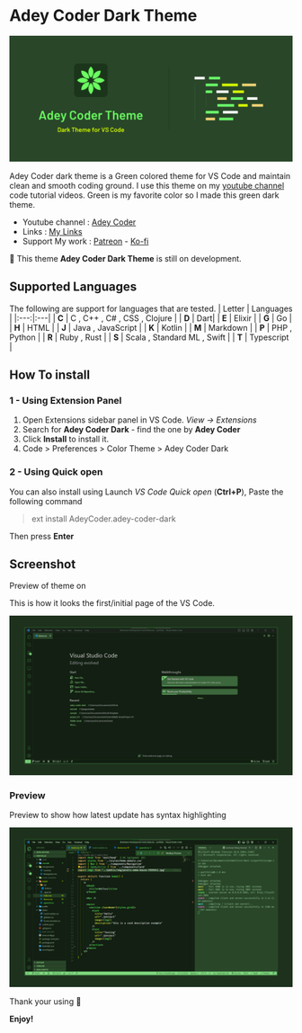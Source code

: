 
# Adey Coder Dark Theme

![Adey Coder Dark Theme](./images/banner-v2.png)

Adey Coder dark theme is a Green colored theme for VS Code and maintain clean and smooth coding ground. I use this theme on my [youtube channel](https://youtube.com/@AdeyCoder) code tutorial videos. Green is my favorite color so I made this green dark theme.

- Youtube channel : [Adey Coder](https://youtube.com/@AdeyCoder)
- Links : [My Links](https://znap.link/adeycoder)
- Support My work : [Patreon](https://www.patreon.com/adeycoder) - [Ko-fi](https://ko-fi.com/adeycoder)

🔔 This theme **Adey Coder Dark Theme** is still on development.

## Supported Languages

The following are support for languages that are tested.
| Letter | Languages |
|:---:|:---|
| **C** | C , C++ , C# , CSS , Clojure |
| **D** | Dart|
| **E** | Elixir |
| **G** | Go |
| **H** | HTML |
| **J** | Java , JavaScript |
| **K** | Kotlin |
| **M** | Markdown |
| **P** | PHP , Python |
| **R** | Ruby , Rust |
| **S** | Scala , Standard ML , Swift |
| **T** | Typescript |

## How To install

### 1 - Using Extension Panel

1. Open Extensions sidebar panel in VS Code. _View → Extensions_
1. Search for **Adey Coder Dark** - find the one by **Adey Coder**
1. Click **Install** to install it.
1. Code > Preferences > Color Theme > Adey Coder Dark

### 2 - Using Quick open

You can also install using Launch _VS Code Quick open_ (**Ctrl+P**), Paste the following command

> ext install AdeyCoder.adey-coder-dark

Then press **Enter**

## Screenshot

Preview of theme on

This is how it looks the first/initial page of the VS Code.

![ScreenShot of Welcome Page](./images/welcome.png)

### Preview

Preview to show how latest update has syntax highlighting

![ScreenShot of Next.JS Project](./images/Preview.png)

Thank your using 🙂

**Enjoy!**
